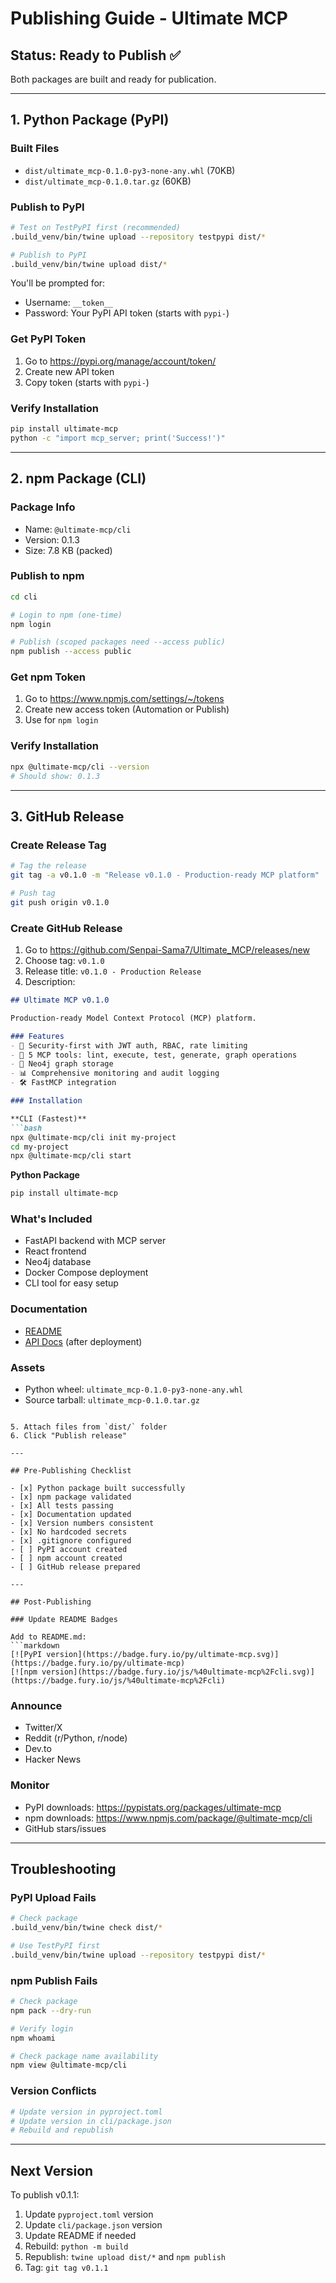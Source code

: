 # Publishing Guide - Ultimate MCP

## Status: Ready to Publish ✅

Both packages are built and ready for publication.

---

## 1. Python Package (PyPI)

### Built Files
- `dist/ultimate_mcp-0.1.0-py3-none-any.whl` (70KB)
- `dist/ultimate_mcp-0.1.0.tar.gz` (60KB)

### Publish to PyPI

```bash
# Test on TestPyPI first (recommended)
.build_venv/bin/twine upload --repository testpypi dist/*

# Publish to PyPI
.build_venv/bin/twine upload dist/*
```

You'll be prompted for:
- Username: `__token__`
- Password: Your PyPI API token (starts with `pypi-`)

### Get PyPI Token
1. Go to https://pypi.org/manage/account/token/
2. Create new API token
3. Copy token (starts with `pypi-`)

### Verify Installation
```bash
pip install ultimate-mcp
python -c "import mcp_server; print('Success!')"
```

---

## 2. npm Package (CLI)

### Package Info
- Name: `@ultimate-mcp/cli`
- Version: 0.1.3
- Size: 7.8 KB (packed)

### Publish to npm

```bash
cd cli

# Login to npm (one-time)
npm login

# Publish (scoped packages need --access public)
npm publish --access public
```

### Get npm Token
1. Go to https://www.npmjs.com/settings/~/tokens
2. Create new access token (Automation or Publish)
3. Use for `npm login`

### Verify Installation
```bash
npx @ultimate-mcp/cli --version
# Should show: 0.1.3
```

---

## 3. GitHub Release

### Create Release Tag

```bash
# Tag the release
git tag -a v0.1.0 -m "Release v0.1.0 - Production-ready MCP platform"

# Push tag
git push origin v0.1.0
```

### Create GitHub Release
1. Go to https://github.com/Senpai-Sama7/Ultimate_MCP/releases/new
2. Choose tag: `v0.1.0`
3. Release title: `v0.1.0 - Production Release`
4. Description:
```markdown
## Ultimate MCP v0.1.0

Production-ready Model Context Protocol (MCP) platform.

### Features
- 🔐 Security-first with JWT auth, RBAC, rate limiting
- 🧪 5 MCP tools: lint, execute, test, generate, graph operations
- 🧠 Neo4j graph storage
- 📊 Comprehensive monitoring and audit logging
- 🛠️ FastMCP integration

### Installation

**CLI (Fastest)**
```bash
npx @ultimate-mcp/cli init my-project
cd my-project
npx @ultimate-mcp/cli start
```

**Python Package**
```bash
pip install ultimate-mcp
```

### What's Included
- FastAPI backend with MCP server
- React frontend
- Neo4j database
- Docker Compose deployment
- CLI tool for easy setup

### Documentation
- [README](https://github.com/Senpai-Sama7/Ultimate_MCP#readme)
- [API Docs](http://localhost:8000/docs) (after deployment)

### Assets
- Python wheel: `ultimate_mcp-0.1.0-py3-none-any.whl`
- Source tarball: `ultimate_mcp-0.1.0.tar.gz`
```

5. Attach files from `dist/` folder
6. Click "Publish release"

---

## Pre-Publishing Checklist

- [x] Python package built successfully
- [x] npm package validated
- [x] All tests passing
- [x] Documentation updated
- [x] Version numbers consistent
- [x] No hardcoded secrets
- [x] .gitignore configured
- [ ] PyPI account created
- [ ] npm account created
- [ ] GitHub release prepared

---

## Post-Publishing

### Update README Badges

Add to README.md:
```markdown
[![PyPI version](https://badge.fury.io/py/ultimate-mcp.svg)](https://badge.fury.io/py/ultimate-mcp)
[![npm version](https://badge.fury.io/js/%40ultimate-mcp%2Fcli.svg)](https://badge.fury.io/js/%40ultimate-mcp%2Fcli)
```

### Announce

- Twitter/X
- Reddit (r/Python, r/node)
- Dev.to
- Hacker News

### Monitor

- PyPI downloads: https://pypistats.org/packages/ultimate-mcp
- npm downloads: https://www.npmjs.com/package/@ultimate-mcp/cli
- GitHub stars/issues

---

## Troubleshooting

### PyPI Upload Fails
```bash
# Check package
.build_venv/bin/twine check dist/*

# Use TestPyPI first
.build_venv/bin/twine upload --repository testpypi dist/*
```

### npm Publish Fails
```bash
# Check package
npm pack --dry-run

# Verify login
npm whoami

# Check package name availability
npm view @ultimate-mcp/cli
```

### Version Conflicts
```bash
# Update version in pyproject.toml
# Update version in cli/package.json
# Rebuild and republish
```

---

## Next Version

To publish v0.1.1:

1. Update `pyproject.toml` version
2. Update `cli/package.json` version
3. Update README if needed
4. Rebuild: `python -m build`
5. Republish: `twine upload dist/*` and `npm publish`
6. Tag: `git tag v0.1.1`
